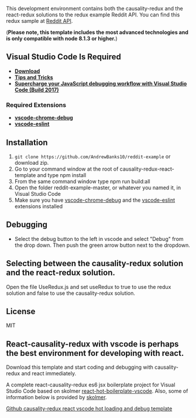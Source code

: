 This development environment contains both the causality-redux and the react-redux solutions to the redux example Reddit API. You can find this redux sample at [Reddit API](http://redux.js.org/docs/advanced/ExampleRedditAPI.html).

(**Please note, this template includes the most advanced technologies and is only compatible with node 8.1.3 or higher.**)

## Visual Studio Code Is Required

* [**Download**](https://code.visualstudio.com/)
* [**Tips and Tricks**](https://github.com/Microsoft/vscode-tips-and-tricks)
* [**Supercharge your JavaScript debugging workflow with Visual Studio Code (Build 2017)**](https://channel9.msdn.com/Events/Build/2017/T6071)

### Required Extensions

* [**vscode-chrome-debug**](https://marketplace.visualstudio.com/items?itemName=msjsdiag.debugger-for-chrome)
* [**vscode-eslint**](https://marketplace.visualstudio.com/items?itemName=dbaeumer.vscode-eslint)

## Installation

1. `git clone https://github.com/AndrewBanks10/reddit-example` or download zip.
2. Go to your command window at the root of causality-redux-react-template and type npm install
3. From the same command window type npm run build:all
4. Open the folder reddit-example-master, or whatever you named it, in Visual Studio Code
5. Make sure you have [vscode-chrome-debug](https://marketplace.visualstudio.com/items?itemName=msjsdiag.debugger-for-chrome) and the [vscode-eslint](https://marketplace.visualstudio.com/items?itemName=dbaeumer.vscode-eslint) extensions installed

## Debugging

* Select the debug button to the left in vscode and select "Debug" from the drop down. Then push the green arrow button next to the dropdown.

## Selecting between the causality-redux solution and the react-redux solution.

Open the file UseRedux.js and set useRedux to true to use the redux solution and false to use the causality-redux solution.

## License

MIT

## React-causality-redux with vscode is perhaps the best environment for developing with react. 

Download this template and start coding and debugging with causality-redux and react immediately.

A complete react-causality-redux es6 jsx boilerplate project for Visual Studio Code based on skolmer [react-hot-boilerplate-vscode](https://github.com/skolmer/react-hot-boilerplate-vscode). Also, some of information below is provided by [skolmer](https://github.com/skolmer/react-hot-boilerplate-vscode).

[Github causality-redux react vscode hot loading and debug template](https://github.com/AndrewBanks10/react-causality-redux-vscode-template)

